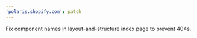 ```yaml
---
'polaris.shopify.com': patch
---
```


Fix component names in layout-and-structure index page to prevent 404s.
